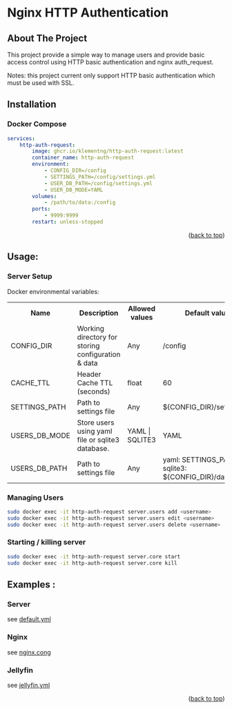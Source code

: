 
<a name="readme-top"></a>


# Nginx HTTP Authentication

<!-- ABOUT THE PROJECT -->
## About The Project

This project provide a simple way to manage users and provide basic access control using HTTP basic authentication and nginx auth_request. 

Notes: this project current only support HTTP basic authentication which must be used with SSL.

## Installation

### Docker Compose
```yaml
services:
    http-auth-request:
        image: ghcr.io/klementng/http-auth-request:latest
        container_name: http-auth-request
        environment:
            - CONFIG_DIR=/config
            - SETTINGS_PATH=/config/settings.yml
            - USER_DB_PATH=/config/settings.yml
            - USER_DB_MODE=YAML
        volumes:
            - /path/to/data:/config
        ports:
            - 9999:9999
        restart: unless-stopped
```
<p align="right">(<a href="#readme-top">back to top</a>)</p>

## Usage:

### Server Setup
Docker environmental variables:
<table>
  <tr>
    <th>Name</th>
    <th>Description</th>
    <th>Allowed values</th>
    <th>Default values</th>
  </tr>
  <tr>
    <td>CONFIG_DIR</td>
    <td>Working directory for storing configuration & data </td>
    <td>Any</td>
    <td>/config</td>
  </tr>
  <tr>
    <td>CACHE_TTL</td>
    <td>Header Cache TTL (seconds) </td>
    <td>float</td>
    <td>60</td>
  </tr>
  <tr>
    <td>SETTINGS_PATH</td>
    <td>Path to settings file</td>
    <td>Any</td>
    <td>${CONFIG_DIR}/settings.yml</td>
  </tr>
  <tr>
    <td>USERS_DB_MODE</td>
    <td>Store users using yaml file or sqlite3 database.</td>
    <td>YAML | SQLITE3</td>
    <td>YAML</td>
  </tr>
  <tr>
    <td>USERS_DB_PATH</td>
    <td>Path to settings file</td>
    <td>Any</td>
    <td>yaml: SETTINGS_PATH | sqlite3: ${CONFIG_DIR}/data.db</td>
  </tr>
</table>  

### Managing Users
```bash
sudo docker exec -it http-auth-request server.users add <username>
sudo docker exec -it http-auth-request server.users edit <username>
sudo docker exec -it http-auth-request server.users delete <username>
```
### Starting / killing server
```bash
sudo docker exec -it http-auth-request server.core start
sudo docker exec -it http-auth-request server.core kill
```

## Examples :

### Server
see [default.yml](examples/default.yml)

### Nginx
see [nginx.cong](examples/nginx.conf)
### Jellyfin
see [jellyfin.yml](examples/jellyfin.yml)

<p align="right">(<a href="#readme-top">back to top</a>)</p>
